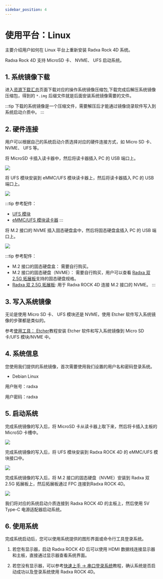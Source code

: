 ```yaml
---
sidebar_position: 4
---
```


# 使用平台：Linux

主要介绍用户如何在 Linux 平台上重新安装 Radxa Rock 4D 系统。

Radxa Rock 4D 支持 MicroSD 卡、 NVME、 UFS 启动系统。

## 1. 系统镜像下载

进入[资源下载汇总](../../download)页面下载对应的操作系统镜像压缩包,下载完成后解压系统镜像压缩包，得到的 `*.img` 后缀文件就是后面安装系统镜像需要的文件。

:::tip
下载的系统镜像是一个压缩文件，需要解压后才能通过镜像烧录软件写入到系统启动介质中。
:::

## 2. 硬件连接

用户可以根据自己的系统启动介质选择对应的硬件连接方式，如 Micro SD 卡、 NVME、 UFS 等。

<Tabs queryString="write-system">

<TabItem value="MicroSD 卡">

将 MicroSD 卡插入读卡器中，然后将读卡器插入 PC 的 USB 端口上。

<div style={{textAlign: 'center'}}>
  <img src="/img/rock4/4d/sd-insert.webp" style={{width: '100%', maxWidth: '1200px'}} />
</div>

</TabItem>

<TabItem value="UFS">

将 UFS 模块安装到 eMMC/UFS 模块读卡器上，然后将读卡器插入 PC 的 USB 端口上。

<div style={{textAlign: 'center'}}>
  <img src="/img/rock4/4d/write-ufs.webp" style={{width: '100%', maxWidth: '1200px'}} />
</div>

:::tip
参考配件：

- [UFS 模块](https://radxa.com/products/accessories/ufs-module)
- [eMMC/UFS 模块读卡器](https://radxa.com/products/accessories/emmc-ufs-module-reader)
  :::

</TabItem>

<TabItem value="NVME">

将 M.2 接口的 NVME 插入固态硬盘盒中，然后将固态硬盘盒插入 PC 的 USB 端口上。

<div style={{textAlign: 'center'}}>
  <img src="/img/rock4/4d/write-nvme.webp" style={{width: '100%', maxWidth: '1200px'}} />
</div>

:::tip
参考配件：

- M.2 接口的固态硬盘盒： 需要自行购买。
- M.2 接口的固态硬盘（NVME）： 需要自行购买，用户可以查看 [Radxa 双 2.5G 拓展板](https://radxa.com/products/accessories/dual-2-5g-router-hat)支持的固态硬盘规格。
- [Radxa 双 2.5G 拓展板](https://radxa.com/products/accessories/dual-2-5g-router-hat): 用于 Radxa ROCK 4D 连接 M.2 接口的 NVME。
  :::

</TabItem>

</Tabs>

## 3. 写入系统镜像

无论是使用 Micro SD 卡、 UFS 模块还是 NVME，使用 Etcher 软件写入系统镜像的步骤都是类似的。

参考[使用工具： Etcher](./tool_etcher)教程安装 Etcher 软件和写入系统镜像到 Micro SD 卡/UFS 模块/NVME 中。

## 4. 系统信息

您使用我们提供的系统镜像，首次需要使用我们设置的用户名和密码登录系统。

- Debian Linux

用户账号：radxa

用户密码：radxa

## 5. 启动系统

<Tabs queryString="install-storage">

<TabItem value="MicroSD 卡">

完成系统镜像的写入后，将 MicroSD 卡从读卡器上取下来，然后将卡插入主板的 MicroSD 卡槽中。

<div style={{textAlign: 'center'}}>
  <img src="/img/rock4/4d/boot-sd.webp" style={{width: '100%', maxWidth: '1200px'}} />
</div>

</TabItem>

<TabItem value="UFS">

完成系统镜像的写入后，将 UFS 模块安装到 Radxa ROCK 4D 的 eMMC/UFS 模块接口中。

<div style={{textAlign: 'center'}}>
  <img src="/img/rock4/4d/boot-ufs.webp" style={{width: '100%', maxWidth: '1200px'}} />
</div>

</TabItem>

<TabItem value="NVME">

完成系统镜像的写入后，将 M.2 接口的固态硬盘（NVME）安装到 Radxa 双 2.5G 拓展板上，然后拓展板通过 FPC 连接到Radxa ROCK 4D。

<div style={{textAlign: 'center'}}>
  <img src="/img/rock4/4d/boot-nvme.webp" style={{width: '60%', maxWidth: '1200px'}} />
</div>

</TabItem>

</Tabs>

我们将对应的系统启动介质连接到 Radxa ROCK 4D 的主板上，然后使用 5V Type-C 电源适配器启动系统。

## 6. 使用系统

完成系统启动后，您可以使用系统提供的图形界面或命令行工具登录系统。

1. 若您有显示器，启动 Radxa ROCK 4D 后可以使用 HDMI 数据线连接显示器和主板，直接通过显示器查看系统界面。

2. 若您没有显示器，可以参考[快速上手 → 串口登录系统](../quickly_start#6-串口登录系统)教程，确认系统是否启动成功以及登录系统使用 Radxa ROCK 4D。
